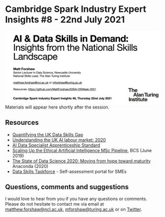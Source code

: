 # Cambridge Spark Industry Expert Insights #8 - 22nd July 2021

<img src="mainslide.png" alt="Cambridge Spark Industry Expert Insights #8 - Monday 22nd July 2021" />
Materials will appear here shortly after the session.

## Resources
- [Quantifying the UK Data Skills Gap](https://www.gov.uk/government/publications/quantifying-the-uk-data-skills-gap/quantifying-the-uk-data-skills-gap-full-report)
- [Understanding the UK AI labour market: 2020](https://www.gov.uk/government/publications/understanding-the-uk-ai-labour-market-2020)
- [AI Data Specialist Apprenticeship Standard](https://www.instituteforapprenticeships.org/apprenticeship-standards/artificial-intelligence-(ai)-data-specialist-v1-0)
- [Scaling Up the Ethical Artificial Intelligence MSc Pipeline](https://www.bcs.org/media/3047/ethical-ai.pdf), BCS (June 2019)
- [The State of Data Science 2020: Moving from hype toward maturity](https://www.anaconda.com/state-of-data-science-2020) Anaconda (2020)
- [Data Skills Taskforce](https://www.dataskillstaskforce.com/) - Self-assessment portal for SMEs

## Questions, comments and suggestions
I would love to hear from you if you have any questions or comments. Please do not hesitate to contact me via email at matthew.forshaw@ncl.ac.uk, mforshaw@turing.ac.uk or on [Twitter](https://twitter.com/mattforshaw).
